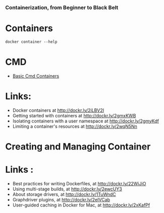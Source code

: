 ### Containerization, from Beginner to Black Belt

# Containers

```dockerfile
docker container --help
```

# CMD 

- [Basic Cmd Containers ](basic-cmd-containers.ps1)

# Links:
- Docker containers at http://dockr.ly/2iLBV2I
- Getting started with containers at http://dockr.ly/2gmxKWB
- Isolating containers with a user namespace at http://dockr.ly/2gmyKdf
- Limiting a container's resources at http://dockr.ly/2wqN5Nn

# Creating and Managing Container 


# Links :

- Best practices for writing Dockerfiles, at http://dockr.ly/22WiJiO
- Using multi-stage builds, at http://dockr.ly/2ewcUY3
- About storage drivers, at http://dockr.ly/1TuWndC
- Graphdriver plugins, at http://dockr.ly/2eIVCab
- User-guided caching in Docker for Mac, at http://dockr.ly/2xKafPf